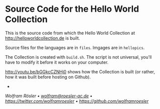 # Source Code for the Hello World Collection

This is the source code from which the Hello World Collection at http://helloworldcollection.de is built.

Source files for the languages are in `files`. Imgages are in `hellopics`.

The Collection is created with `build.sh`. The script is not universal, you'll have to modify it before it works on your computer.

http://youtu.be/bGGkcCZNHj0 shows how the Collection is built (or rather, how it was built before hosting on Github).

-
*Wolfram Rösler • wolfram@roesler-ac.de • https://twitter.com/wolframroesler • https://github.com/wolframroesler*